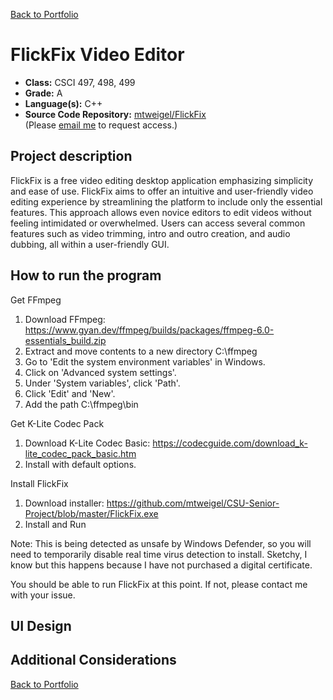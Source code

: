 [Back to Portfolio](../)

FlickFix Video Editor
===============

-   **Class:** CSCI 497, 498, 499
-   **Grade:** A
-   **Language(s):** C++
-   **Source Code Repository:** [mtweigel/FlickFix](https://github.com/mtweigel/FlickFix)  
    (Please [email me](mailto:matthew.t.weigel@gmail.com?subject=GitHub%20Access) to request access.)
    
## Project description

FlickFix is a free video editing desktop application emphasizing simplicity and ease of use. FlickFix aims to offer an intuitive and user-friendly video editing experience by streamlining the platform to include only the essential features. This approach allows even novice editors to edit videos without feeling intimidated or overwhelmed. Users can access several common features such as video trimming, intro and outro creation, and audio dubbing, all within a user-friendly GUI.

## How to run the program

Get FFmpeg
1. Download FFmpeg: https://www.gyan.dev/ffmpeg/builds/packages/ffmpeg-6.0-essentials_build.zip
2. Extract and move contents to a new directory C:\ffmpeg
3. Go to 'Edit the system environment variables' in Windows.
4. Click on 'Advanced system settings'.
5. Under 'System variables', click 'Path'.
6. Click 'Edit' and 'New'.
7. Add the path C:\ffmpeg\bin

Get K-Lite Codec Pack
1. Download K-Lite Codec Basic: https://codecguide.com/download_k-lite_codec_pack_basic.htm
2. Install with default options.

Install FlickFix
1. Download installer: https://github.com/mtweigel/CSU-Senior-Project/blob/master/FlickFix.exe
2. Install and Run

Note: This is being detected as unsafe by Windows Defender, so you will need to temporarily disable real time virus detection to install. Sketchy, I know but this happens because I have not purchased a digital certificate. 

You should be able to run FlickFix at this point. If not, please contact me with your issue.

## UI Design


## Additional Considerations


[Back to Portfolio](../)
